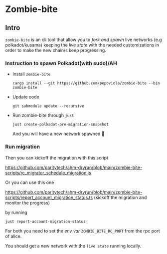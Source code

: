 # Zombie-bite

## Intro

`zombie-bite` is an cli tool that allow you to _fork and spawn_ live networks (e.g polkadot/kusama) keeping the _live state_ with the needed customizations in order to make the new chain/s keep progressing.

### Instruction to spawn Polkadot(with sudo)/AH

 - Install `zombie-bite`

   ```
   cargo install --git https://github.com/pepoviola/zombie-bite --bin zombie-bite
   ```

 - Update code

    ```
    git submodule update --recursive
    ```
  - Run zombie-bite through `just`

    ```
    just create-polkadot-pre-migration-snapshot
    ```

    And you will have a new network spawned 🚀

### Run migration

Then you can kickoff the migration with this script

https://github.com/paritytech/ahm-dryrun/blob/main/zombie-bite-scripts/rc_migrator_schedule_migration.js

Or you can use this one

https://github.com/paritytech/ahm-dryrun/blob/main/zombie-bite-scripts/report_account_migration_status.ts (kickoff the migration and monitor the progress)

by running

```
just report-account-migration-status
```

For both you need to set the _env var_ `ZOMBIE_BITE_RC_PORT` from the rpc port of alice.


You should get a new network with the `live state` running locally.
